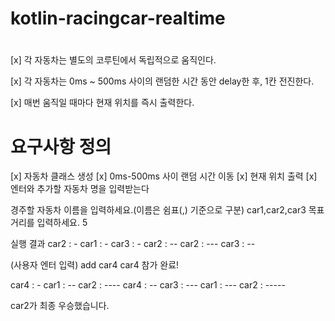# kotlin-racingcar-realtime


# 
[x] 각 자동차는 별도의 코루틴에서 독립적으로 움직인다.

[x] 각 자동차는 0ms ~ 500ms 사이의 랜덤한 시간 동안 delay한 후, 1칸 전진한다.

[x] 매번 움직일 때마다 현재 위치를 즉시 출력한다.

# 요구사항 정의
[x] 자동차 클래스 생성
[x] 0ms-500ms 사이 랜덤 시간 이동
[x] 현재 위치 출력
[x] 엔터와 추가할 자동차 명을 입력받는다 

경주할 자동차 이름을 입력하세요.(이름은 쉼표(,) 기준으로 구분)
car1,car2,car3
목표 거리를 입력하세요.
5

실행 결과
car2 : -
car1 : -
car3 : -
car2 : --
car2 : ---
car3 : --

(사용자 엔터 입력)
add car4
car4 참가 완료!

car4 : -
car1 : --
car2 : ----
car4 : --
car3 : ---
car1 : ---
car2 : -----

car2가 최종 우승했습니다.
